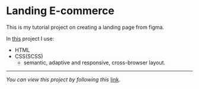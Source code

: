 # Landing E-commerce

This is my tutorial project on creating a landing page from figma.  
  
In [this](https://tabachenkod.github.io/Landing-E-commerce/) project I use:
* HTML
* CSS(SCSS)
  * semantic, adaptive and responsive, cross-browser layout.
---
_You can view this project by following this_ [link](https://tabachenkod.github.io/Landing-E-commerce/).

